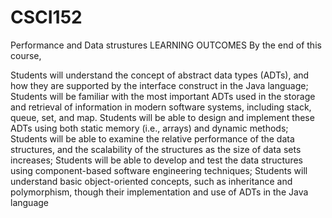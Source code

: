 # CSCI152
Performance and Data strustures
LEARNING OUTCOMES
By the end of this course,

Students will understand the concept of abstract data types (ADTs), and how they are supported by the interface construct in the Java language;
Students will be familiar with the most important ADTs used in the storage and retrieval of information in modern software systems, including stack, queue, set, and map.
Students will be able to design and implement these ADTs using both static memory (i.e., arrays) and dynamic methods;
Students will be able to examine the relative performance of the data structures, and the scalability of the structures as the size of data sets increases;
Students will be able to develop and test the data structures using component-based software engineering techniques;
Students will understand basic object-oriented concepts, such as inheritance and polymorphism, though their implementation and use of ADTs in the Java language
